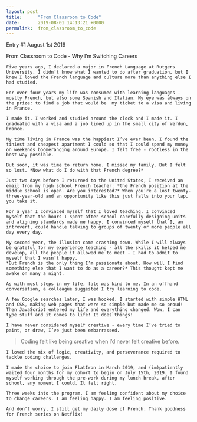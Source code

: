 ```yaml
---
layout: post
title:      "From Classroom to Code"
date:       2019-08-01 14:13:21 +0000
permalink:  from_classroom_to_code
---
```



Entry #1 August 1st 2019

From Classroom to Code - Why I’m Switching Careers

	Five years ago, I declared a major in French Language at Rutgers University. I didn’t know what I wanted to do after graduation, but I knew I loved the French language and culture more than anything else I had studied.
	
	For over four years my life was consumed with learning languages - mostly French, but also some Spanish and Italian. My eye was always on the prize: to find a job that would be  my ticket to a visa and living in France.
	
	I made it. I worked and studied around the clock and I made it. I graduated with a visa and a job lined up in the small city of Verdun, France.
	
	My time living in France was the happiest I’ve ever been. I found the tiniest and cheapest apartment I could so that I could spend my money on weekends boomeranging around Europe. I felt free - rootless in the best way possible.
	
	But soon, it was time to return home. I missed my family. But I felt so lost. *Now what do I do with that French degree?*
	
	Just two days before I returned to the United States, I received an email from my high school French teacher: *the French position at the middle school is open. Are you interested?* When you’re a lost twenty-three-year-old and an opportunity like this just falls into your lap, you take it.
	
	For a year I convinced myself that I loved teaching. I convinced myself that the hours I spent after school carefully designing units and aligning standards made me happy. I convinced myself that I, an introvert, could handle talking to groups of twenty or more people all day every day.
	
	My second year, the illusion came crashing down. While I will always be grateful for my experience teaching - all the skills it helped me develop, all the people it allowed me to meet - I had to admit to myself that I wasn’t happy. 
	*But French is the only thing I’m passionate about. How will I find something else that I want to do as a career?* This thought kept me awake on many a night.
	
	As with most steps in my life, fate was kind to me. In an offhand conversation, a colleague suggested I try learning to code.
	
	A few Google searches later, I was hooked. I started with simple HTML and CSS, making web pages that were so simple but made me so proud! Then JavaScript entered my life and everything changed. Wow, I can type stuff and it comes to life! It does things! 
	
	I have never considered myself creative - every time I’ve tried to paint, or draw, I’ve just been embarrassed. 
	
> 	Coding felt like being creative when I’d never felt creative before. 
	
	I loved the mix of logic, creativity, and perseverance required to tackle coding challenges.
	
	I made the choice to join FlatIron in March 2019, and (im)patiently waited four months for my cohort to begin on July 15th, 2019. I found myself working through the pre-work during my lunch break, after school, any moment I could. It felt right.
	
	Three weeks into the program, I am feeling confident about my choice to change careers. I am feeling happy. I am feeling positive.
	
	And don’t worry, I still get my daily dose of French. Thank goodness for French series on Netflix!

